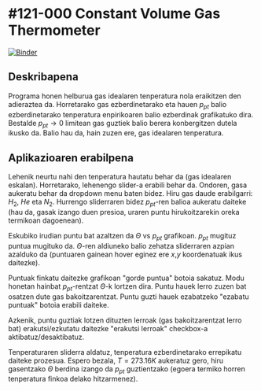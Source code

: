 # #121-000 Constant Volume Gas Thermometer

[![Binder](https://mybinder.org/badge_logo.svg)](https://mybinder.org/v2/gh/Ikergym/MinervaLab/AplikazioBerriak?filepath=apps%2Fideal_gas%2FConstant%20Volume%20Gas%20Thermometer.ipynb)



## Deskribapena
Programa honen helburua gas idealaren tenperatura nola eraikitzen den adieraztea da. Horretarako gas ezberdinetarako eta hauen $p_{pt}$ balio ezberdinetarako tenperatura enpirikoaren balio ezberdinak grafikatuko dira. Bestalde $p_{pt} \rightarrow 0$ limitean gas guztiek balio berera konbergitzen dutela ikusko da. Balio hau da, hain zuzen ere, gas idealaren tenperatura.

## Aplikazioaren erabilpena
Lehenik neurtu nahi den tenperatura hautatu behar da (gas idealaren eskalan). Horretarako, lehenengo slider-a erabili behar da. Ondoren, gasa aukeratu behar da dropdown menu baten bidez. Hiru gas daude erabilgarri: $H_2$, $He$ eta $N_2$. Hurrengo sliderraren bidez $p_{pt}$-ren balioa aukeratu daiteke (hau da, gasak izango duen presioa, uraren puntu hirukoitzarekin oreka termikoan dagoenean).

Eskubiko irudian puntu bat azaltzen da $\Theta$ vs $p_{pt}$ grafikoan. $p_{pt}$ mugituz puntua mugituko da. $\Theta$-ren aldiuneko balio zehatza sliderraren azpian azalduko da (puntuaren gainean hover eginez ere $x$,$y$ koordenatuak ikus daitezke).

Puntuak finkatu daitezke grafikoan "gorde puntua" botoia sakatuz. Modu honetan hainbat $p_{pt}$-rentzat $\Theta$-k lortzen dira. Puntu hauek lerro zuzen bat osatzen dute gas bakoitzarentzat. Puntu guzti hauek ezabatzeko "ezabatu puntuak" botoia erabili daiteke.

Azkenik, puntu guztiak lotzen dituzten lerroak (gas bakoitzarentzat lerro bat) erakutsi/ezkutatu daitezke "erakutsi lerroak" checkbox-a aktibatuz/desaktibatuz.

Tenperaturaren sliderra aldatuz, tenperatura ezberdinetarako errepikatu daiteke prozesua. Espero bezala, $T=273.16K$ aukeratuz gero, hiru gasentzako $\Theta$ berdina izango da $p_{pt}$ guztientzako (egoera termiko horren tenperatura finkoa delako hitzarmenez).

